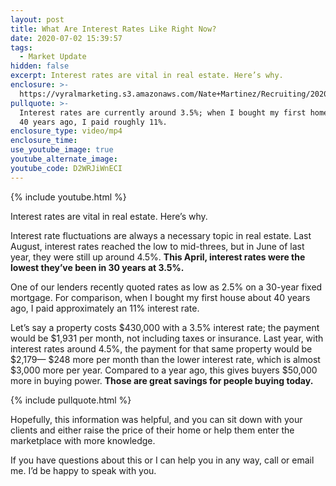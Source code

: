 ```yaml
---
layout: post
title: What Are Interest Rates Like Right Now?
date: 2020-07-02 15:39:57
tags:
  - Market Update
hidden: false
excerpt: Interest rates are vital in real estate. Here’s why.
enclosure: >-
  https://vyralmarketing.s3.amazonaws.com/Nate+Martinez/Recruiting/2020/Nate+Martinez+Recruiting+Interest+Rates.mp4
pullquote: >-
  Interest rates are currently around 3.5%; when I bought my first home around
  40 years ago, I paid roughly 11%.
enclosure_type: video/mp4
enclosure_time:
use_youtube_image: true
youtube_alternate_image:
youtube_code: D2WRJiWnECI
---
```


{% include youtube.html %}

Interest rates are vital in real estate. Here’s why.

Interest rate fluctuations are always a necessary topic in real estate. Last August, interest rates reached the low to mid-threes, but in June of last year, they were still up around 4.5%. **This April, interest rates were the lowest they’ve been in 30 years at 3.5%.&nbsp;**

One of our lenders recently quoted rates as low as 2.5% on a 30-year fixed mortgage. For comparison, when I bought my first house about 40 years ago, I paid approximately an 11% interest rate.&nbsp;

Let’s say a property costs $430,000 with a 3.5% interest rate; the payment would be $1,931 per month, not including taxes or insurance. Last year, with interest rates around 4.5%, the payment for that same property would be $2,179— $248 more per month than the lower interest rate, which is almost $3,000 more per year. Compared to a year ago, this gives buyers $50,000 more in buying power. **Those are great savings for people buying today.**

{% include pullquote.html %}

Hopefully, this information was helpful, and you can sit down with your clients and either raise the price of their home or help them enter the marketplace with more knowledge.&nbsp;

If you have questions about this or I can help you in any way, call or email me. I’d be happy to speak with you.